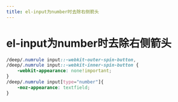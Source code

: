```yaml
---
title: el-input为number时去除右侧箭头
---
```


# el-input为number时去除右侧箭头

```css
/deep/.numrule input::-webkit-outer-spin-button,
/deep/.numrule input::-webkit-inner-spin-button {
    -webkit-appearance: none!important;
}
/deep/.numrule input[type="number"]{
    -moz-appearance: textfield;
}
```    